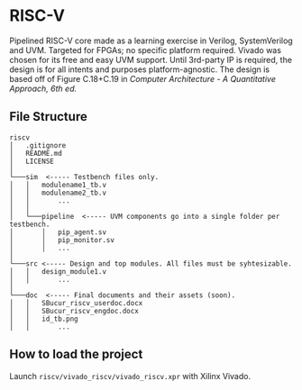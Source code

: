 # RISC-V
Pipelined RISC-V core made as a learning exercise in Verilog, SystemVerilog and UVM. Targeted for FPGAs; no specific platform required. Vivado was chosen for its free and easy UVM support. Until 3rd-party IP is required, the design is for all intents and purposes platform-agnostic.
The design is based off of Figure C.18+C.19 in *Computer Architecture - A Quantitative Approach, 6th ed.*

## File Structure
```
riscv
│   .gitignore
│   README.md
│   LICENSE
│
└───sim  <----- Testbench files only.
│   │   modulename1_tb.v
│   │   modulename2_tb.v
│   │       ...
│   │
│   └───pipeline  <----- UVM components go into a single folder per testbench.
│       │   pip_agent.sv
│       │   pip_monitor.sv
│       │   ...
│   
└───src <----- Design and top modules. All files must be syhtesizable.
│   │   design_module1.v
│   │       ...
│
└───doc  <----- Final documents and their assets (soon).
│   │   SBucur_riscv_userdoc.docx
│   │   SBucur_riscv_engdoc.docx
│   │   id_tb.png
│   │       ...
```

## How to load the project
Launch `riscv/vivado_riscv/vivado_riscv.xpr` with Xilinx Vivado.